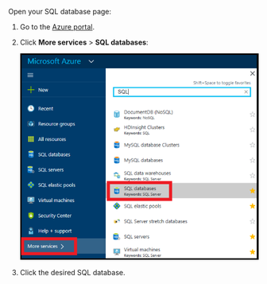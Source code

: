 
Open your SQL database page:

1. Go to the [Azure portal](https://portal.azure.com).
2. Click **More services** > **SQL databases**:
   
   ![SQL databases](./media/sql-database-browse-to-database/browse-to-database.png)
3. Click the desired SQL database.

